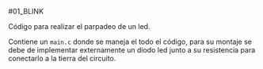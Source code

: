 #01_BLINK

Código para realizar el parpadeo de un led.

Contiene un `main.c` donde se maneja el todo el código, para su montaje se debe de implementar externamente un diodo led junto a su resistencia para conectarlo a la tierra del circuito.

